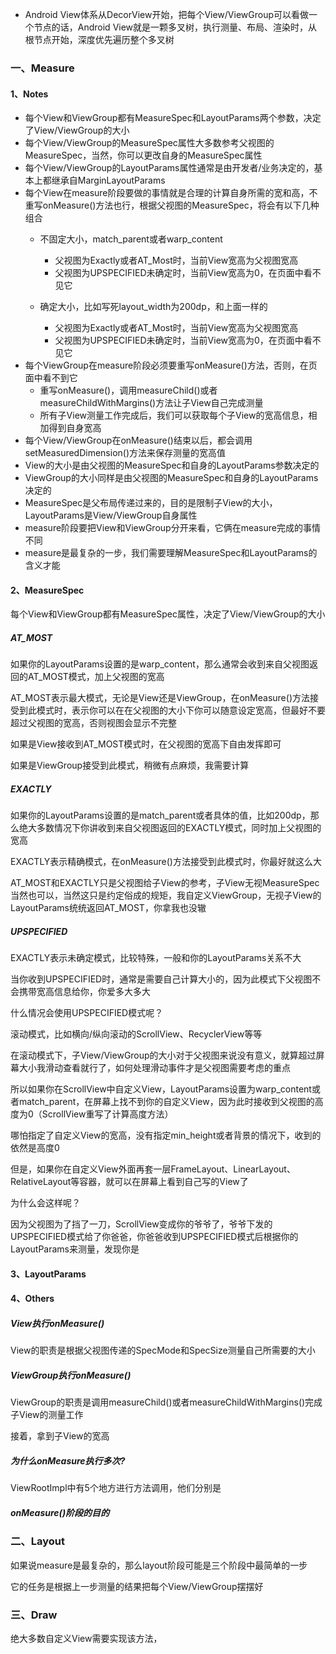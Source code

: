 
- Android View体系从DecorView开始，把每个View/ViewGroup可以看做一个节点的话，Android View就是一颗多叉树，执行测量、布局、渲染时，从根节点开始，深度优先遍历整个多叉树

### 一、Measure

#### 1、Notes

- 每个View和ViewGroup都有MeasureSpec和LayoutParams两个参数，决定了View/ViewGroup的大小
- 每个View/ViewGroup的MeasureSpec属性大多数参考父视图的MeasureSpec，当然，你可以更改自身的MeasureSpec属性
- 每个View/ViewGroup的LayoutParams属性通常是由开发者/业务决定的，基本上都继承自MarginLayoutParams
- 每个View在measure阶段要做的事情就是合理的计算自身所需的宽和高，不重写onMeasure()方法也行，根据父视图的MeasureSpec，将会有以下几种组合
  - 不固定大小，match_parent或者warp_content
    - 父视图为Exactly或者AT_Most时，当前View宽高为父视图宽高
    - 父视图为UPSPECIFIED未确定时，当前View宽高为0，在页面中看不见它

  - 确定大小，比如写死layout_width为200dp，和上面一样的
    - 父视图为Exactly或者AT_Most时，当前View宽高为父视图宽高
    - 父视图为UPSPECIFIED未确定时，当前View宽高为0，在页面中看不见它
- 每个ViewGroup在measure阶段必须要重写onMeasure()方法，否则，在页面中看不到它
  - 重写onMeasure()，调用measureChild()或者measureChildWithMargins()方法让子View自己完成测量
  - 所有子View测量工作完成后，我们可以获取每个子View的宽高信息，相加得到自身宽高
- 每个View/ViewGroup在onMeasure()结束以后，都会调用setMeasuredDimension()方法来保存测量的宽高值
- View的大小是由父视图的MeasureSpec和自身的LayoutParams参数决定的
- ViewGroup的大小同样是由父视图的MeasureSpec和自身的LayoutParams决定的
- MeasureSpec是父布局传递过来的，目的是限制子View的大小，LayoutParams是View/ViewGroup自身属性
- measure阶段要把View和ViewGroup分开来看，它俩在measure完成的事情不同
- measure是最复杂的一步，我们需要理解MeasureSpec和LayoutParams的含义才能

#### 2、MeasureSpec

每个View和ViewGroup都有MeasureSpec属性，决定了View/ViewGroup的大小

##### AT_MOST

如果你的LayoutParams设置的是warp_content，那么通常会收到来自父视图返回的AT_MOST模式，加上父视图的宽高

AT_MOST表示最大模式，无论是View还是ViewGroup，在onMeasure()方法接受到此模式时，表示你可以在在父视图的大小下你可以随意设定宽高，但最好不要超过父视图的宽高，否则视图会显示不完整

如果是View接收到AT_MOST模式时，在父视图的宽高下自由发挥即可

如果是ViewGroup接受到此模式，稍微有点麻烦，我需要计算

##### EXACTLY

如果你的LayoutParams设置的是match_parent或者具体的值，比如200dp，那么绝大多数情况下你讲收到来自父视图返回的EXACTLY模式，同时加上父视图的宽高

EXACTLY表示精确模式，在onMeasure()方法接受到此模式时，你最好就这么大

AT_MOST和EXACTLY只是父视图给子View的参考，子View无视MeasureSpec当然也可以，当然这只是约定俗成的规矩，我自定义ViewGroup，无视子View的LayoutParams统统返回AT_MOST，你拿我也没辙

##### UPSPECIFIED

EXACTLY表示未确定模式，比较特殊，一般和你的LayoutParams关系不大

当你收到UPSPECIFIED时，通常是需要自己计算大小的，因为此模式下父视图不会携带宽高信息给你，你爱多大多大

什么情况会使用UPSPECIFIED模式呢？

滚动模式，比如横向/纵向滚动的ScrollView、RecyclerView等等

在滚动模式下，子View/ViewGroup的大小对于父视图来说没有意义，就算超过屏幕大小我滑动查看就行了，如何处理滑动事件才是父视图需要考虑的重点

所以如果你在ScrollView中自定义View，LayoutParams设置为warp_content或者match_parent，在屏幕上找不到你的自定义View，因为此时接收到父视图的高度为0（ScrollView重写了计算高度方法）

哪怕指定了自定义View的宽高，没有指定min_height或者背景的情况下，收到的依然是高度0

但是，如果你在自定义View外面再套一层FrameLayout、LinearLayout、RelativeLayout等容器，就可以在屏幕上看到自己写的View了

为什么会这样呢？

因为父视图为了挡了一刀，ScrollView变成你的爷爷了，爷爷下发的UPSPECIFIED模式给了你爸爸，你爸爸收到UPSPECIFIED模式后根据你的LayoutParams来测量，发现你是

#### 3、LayoutParams

#### 4、Others

##### View执行onMeasure()

View的职责是根据父视图传递的SpecMode和SpecSize测量自己所需要的大小

##### ViewGroup执行onMeasure()

ViewGroup的职责是调用measureChild()或者measureChildWithMargins()完成子View的测量工作

接着，拿到子View的宽高

##### 为什么onMeasure执行多次?

ViewRootImpl中有5个地方进行方法调用，他们分别是

##### onMeasure()阶段的目的

### 二、Layout

如果说measure是最复杂的，那么layout阶段可能是三个阶段中最简单的一步

它的任务是根据上一步测量的结果把每个View/ViewGroup摆摆好

### 三、Draw

绝大多数自定义View需要实现该方法，